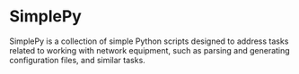 # SimplePy
SimplePy is a collection of simple Python scripts designed to address tasks related to working with network equipment, such as parsing and generating configuration files, and similar tasks.
